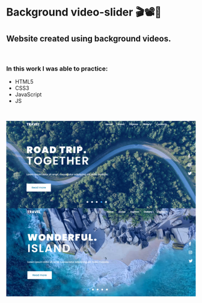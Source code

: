 # Background video-slider 🎬📽🎥


## Website created using background videos.

<br>

### In this work I was able to practice:

* HTML5
* CSS3
* JavaScript
* JS

<br>

![Background video-slider](assets/img/readme-img.png)
